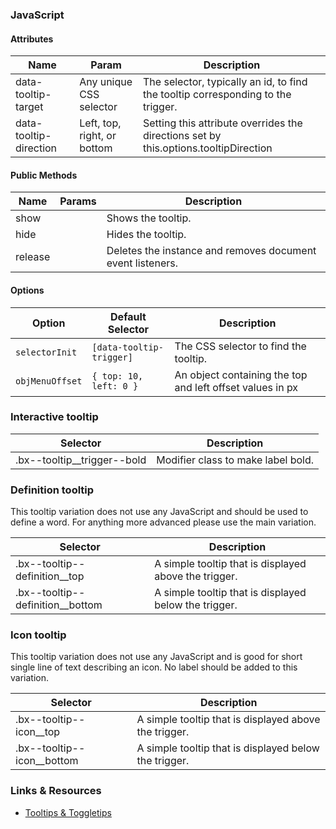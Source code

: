 ### JavaScript

#### Attributes

| Name                   | Param                       | Description                                                                          |
| ---------------------- | --------------------------- | ------------------------------------------------------------------------------------ |
| data-tooltip-target    | Any unique CSS selector     | The selector, typically an id, to find the tooltip corresponding to the trigger.     |
| data-tooltip-direction | Left, top, right, or bottom | Setting this attribute overrides the directions set by this.options.tooltipDirection |

#### Public Methods

| Name    | Params | Description                                                |
| ------- | ------ | ---------------------------------------------------------- |
| show    |        | Shows the tooltip.                                         |
| hide    |        | Hides the tooltip.                                         |
| release |        | Deletes the instance and removes document event listeners. |

#### Options

| Option          | Default Selector         | Description                                               |
| --------------- | ------------------------ | --------------------------------------------------------- |
| `selectorInit`  | `[data-tooltip-trigger]` | The CSS selector to find the tooltip.                     |
| `objMenuOffset` | `{ top: 10, left: 0 }`   | An object containing the top and left offset values in px |

### Interactive tooltip

| Selector                      | Description                        |
| ----------------------------- | ---------------------------------- |
| .bx--tooltip\_\_trigger--bold | Modifier class to make label bold. |

### Definition tooltip

This tooltip variation does not use any JavaScript and should be used to define a word. For anything more advanced please use the main variation.

| Selector                           | Description                                           |
| ---------------------------------- | ----------------------------------------------------- |
| .bx--tooltip--definition\_\_top    | A simple tooltip that is displayed above the trigger. |
| .bx--tooltip--definition\_\_bottom | A simple tooltip that is displayed below the trigger. |

### Icon tooltip

This tooltip variation does not use any JavaScript and is good for short single line of text describing an icon. No label should be added to this variation.

| Selector                     | Description                                           |
| ---------------------------- | ----------------------------------------------------- |
| .bx--tooltip--icon\_\_top    | A simple tooltip that is displayed above the trigger. |
| .bx--tooltip--icon\_\_bottom | A simple tooltip that is displayed below the trigger. |

### Links & Resources

- [Tooltips & Toggletips](https://inclusive-components.design/tooltips-toggletips/)
